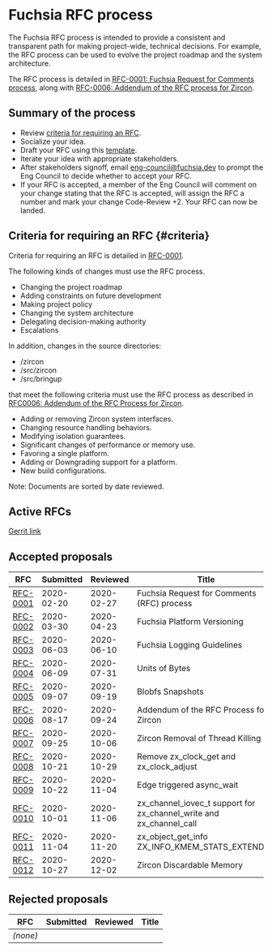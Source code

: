 # Fuchsia RFC process

The Fuchsia RFC process is intended to provide a consistent and transparent path
for making project-wide, technical decisions. For example, the RFC process can
be used to evolve the project roadmap and the system architecture.

The RFC process is detailed in [RFC-0001: Fuchsia Request for Comments process](0001_rfc_process.md), along with [RFC-0006: Addendum of the RFC process for Zircon](0006_addendum_to_rfc_process_for_zircon.md).

## Summary of the process

- Review [criteria for requiring an RFC](#criteria).
- Socialize your idea.
- Draft your RFC using this [template](TEMPLATE.md).
- Iterate your idea with appropriate stakeholders.
- After stakeholders signoff, email eng-council@fuchsia.dev to prompt the Eng Council to decide whether to accept your RFC.
- If your RFC is accepted, a member of the Eng Council will comment on your change stating that the RFC is accepted, will assign the RFC a number and mark your change Code-Review +2. Your RFC can now be landed.

## Criteria for requiring an RFC {#criteria}

Criteria for requiring an RFC is detailed in [RFC-0001](0001_rfc_process.md).

The following kinds of changes must use the RFC process.

- Changing the project roadmap
- Adding constraints on future development
- Making project policy
- Changing the system architecture
- Delegating decision-making authority
- Escalations

In addition, changes in the source directories:

- /zircon
- /src/zircon
- /src/bringup

that meet the following criteria must use the RFC process as described in [RFC0006: Addendum of the RFC Process for Zircon](0006_addendum_to_rfc_process_for_zircon.md).

- Adding or removing Zircon system interfaces.
- Changing resource handling behaviors.
- Modifying isolation guarantees.
- Significant changes of performance or memory use.
- Favoring a single platform.
- Adding or Downgrading support for a platform.
- New build configurations.

Note: Documents are sorted by date reviewed.

## Active RFCs

[Gerrit link](https://fuchsia-review.googlesource.com/q/dir:docs/contribute/governance/rfcs+is:open)

## Accepted proposals

RFC                                                     | Submitted  | Reviewed   | Title
------------------------------------------------------- | ---------- | ---------- | -----
[RFC-0001](0001_rfc_process.md)                         | 2020-02-20 | 2020-02-27 | Fuchsia Request for Comments (RFC) process
[RFC-0002](0002_platform_versioning.md)                 | 2020-03-30 | 2020-04-23 | Fuchsia Platform Versioning
[RFC-0003](0003_logging.md)                             | 2020-06-03 | 2020-06-10 | Fuchsia Logging Guidelines
[RFC-0004](0004_units_of_bytes.md)                      | 2020-06-09 | 2020-07-31 | Units of Bytes
[RFC-0005](0005_blobfs_snapshots.md)                    | 2020-09-07 | 2020-09-19 | Blobfs Snapshots
[RFC-0006](0006_addendum_to_rfc_process_for_zircon.md)  | 2020-08-17 | 2020-09-24 | Addendum of the RFC Process for Zircon
[RFC-0007](0007_remove_thread_killing.md)               | 2020-09-25 | 2020-10-06 | Zircon Removal of Thread Killing
[RFC-0008](0008_remove_zx_clock_get_and_adjust.md)      | 2020-10-21 | 2020-10-29 | Remove zx_clock_get and zx_clock_adjust
[RFC-0009](0009_edge_triggered_async_wait.md)           | 2020-10-22 | 2020-11-04 | Edge triggered async_wait
[RFC-0010](0010_channel_iovec.md)                       | 2020-10-01 | 2020-11-06 | zx_channel_iovec_t support for zx_channel_write and zx_channel_call
[RFC-0011](0011_getinfo_kmemstats_extended.md)          | 2020-11-04 | 2020-11-20 | zx_object_get_info ZX_INFO_KMEM_STATS_EXTENDED
[RFC-0012](0012_zircon_discardable_memory.md)           | 2020-10-27 | 2020-12-02 | Zircon Discardable Memory

## Rejected proposals

RFC      | Submitted | Reviewed | Title
-------- | --------- | -------- | ------
_(none)_ | &nbsp;    | &nbsp;   | &nbsp;


